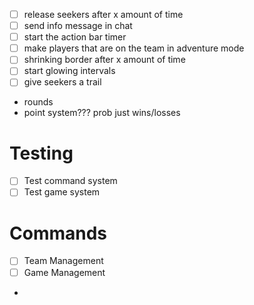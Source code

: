 - [ ] release seekers after x amount of time
- [ ] send info message in chat
- [ ] start the action bar timer
- [ ] make players that are on the team in adventure mode
- [ ] shrinking border after x amount of time
- [ ] start glowing intervals
- [ ] give seekers a trail

- rounds
- point system??? prob just wins/losses

# Testing
- [ ] Test command system
- [ ] Test game system

# Commands
- [ ] Team Management
- [ ] Game Management
- 